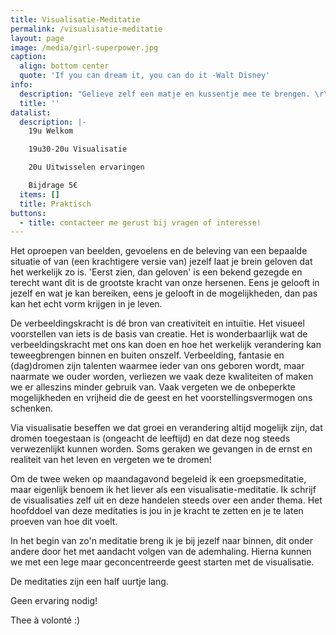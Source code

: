 ```yaml
---
title: Visualisatie-Meditatie
permalink: /visualisatie-meditatie
layout: page
image: /media/girl-superpower.jpg
caption:
  align: bottom center
  quote: 'If you can dream it, you can do it -Walt Disney'
info:
  description: "Gelieve zelf een matje en kussentje mee te brengen. \r\n\nDe meditaties gaan bij mij thuis door. \nAls het mooi weer is in de tuin, vanaf het kouder wordt, is het binnen in Den Anker met het houtstoofke aan! "
  title: ''
datalist:
  description: |-
    19u Welkom

    19u30-20u Visualisatie

    20u Uitwisselen ervaringen

    Bijdrage 5€
  items: []
  title: Praktisch
buttons:
  - title: contacteer me gerust bij vragen of interesse!
---
```

Het oproepen van beelden, gevoelens en de beleving van een bepaalde situatie of van (een krachtigere versie van) jezelf laat je brein geloven dat het werkelijk zo is. 
'Eerst zien, dan geloven' is een bekend gezegde en terecht want dit is de grootste kracht van onze hersenen. Eens je gelooft in jezelf en wat je kan bereiken, eens je gelooft in de mogelijkheden, dan pas kan het echt vorm krijgen in je leven. 

De verbeeldingskracht is dé bron van creativiteit en intuïtie. Het visueel voorstellen van iets is de basis van creatie. Het is wonderbaarlijk wat de verbeeldingskracht met ons kan doen en hoe het werkelijk verandering kan teweegbrengen binnen en buiten onszelf. 
Verbeelding, fantasie en (dag)dromen zijn talenten waarmee ieder van ons geboren wordt, maar naarmate we ouder worden, verliezen we vaak deze kwaliteiten of maken we er alleszins minder gebruik van. Vaak vergeten we de onbeperkte mogelijkheden en vrijheid die de geest en het voorstellingsvermogen ons schenken. 

Via visualisatie beseffen we dat groei en verandering altijd mogelijk zijn, dat dromen toegestaan is (ongeacht de leeftijd) en dat deze nog steeds verwezenlijkt kunnen worden. Soms geraken we gevangen in de ernst en realiteit van het leven en vergeten we te dromen!

Om de twee weken op maandagavond begeleid ik een groepsmeditatie, maar eigenlijk benoem ik het liever als een visualisatie-meditatie. Ik schrijf de visualisaties zelf uit en deze handelen steeds over een ander thema. Het hoofddoel van deze meditaties is jou in je kracht te zetten en je te laten proeven van hoe dit voelt. 

In het begin van zo'n meditatie breng ik je bij jezelf naar binnen, dit onder andere door het met aandacht volgen van de ademhaling.  Hierna kunnen we met een lege maar geconcentreerde geest starten met de visualisatie. 

De meditaties zijn een half uurtje lang. 

Geen ervaring nodig!

Thee à volonté :) 






